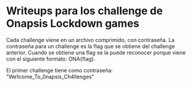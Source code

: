 # Writeups para los challenge de Onapsis Lockdown games

Cada challenge viene en un archivo comprimido, con contraseña. La contraseña para un challenge es la flag que se obtiene del challenge anterior. Cuando se obtiene una flag se la puede reconocer porque viene con el siguiente formato: ONA{flag}.

El primer challenge tiene como contraseña: "We1come_To_0napsis_Ch4llenges"